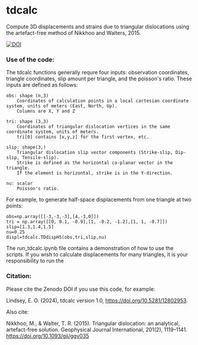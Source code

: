 # tdcalc
Compute 3D displacements and strains due to triangular dislocations using the artefact-free method of Nikkhoo and Walters, 2015.

[![DOI](https://zenodo.org/badge/269057031.svg)](https://zenodo.org/doi/10.5281/zenodo.12802953)

### Use of the code: 
The tdcalc functions generally requre four inputs: observation coordinates, triangle coordinates, slip amount per triangle, and the poisson's ratio. These inputs are defined as follows:

    obs: shape (n,3)
        Coordinates of calculation points in a local cartesian coordinate system, units of meters (East, North, Up). 
        Columns are X, Y and Z
    
    tri: shape (3,3)
        Coordinates of triangular dislocation vertices in the same coordinate system, units of meters.
        tri[0] contains [x,y,z] for the first vertex, etc.
    
    slip: shape(3,)
        Triangular dislocation slip vector components (Strike-slip, Dip-slip, Tensile-slip).
        Strike is defined as the horizontal co-planar vector in the triangle.
        If the element is horizontal, strike is in the Y-direction.
        
    nu: scalar
        Poisson's ratio.

For example, to generate half-space displacements from one triangle at two points:

    obs=np.array([[-3,-3,-3],[4,-3,0]])
    tri = np.array([[0, 0.1, -0.9],[1, -0.2, -1.2],[1, 1, -0.7]])
    slip=[1.3,1.4,1.5]
    nu=0.25
    displ=tdcalc.TDdispHS(obs,tri,slip,nu) 

The run_tdcalc.ipynb file contains a demonstration of how to use the scripts. If you wish to calculate displacements for many triangles, it is your responsibility to run the 

### Citation:
Please cite the Zenodo DOI if you use this code, for example:

Lindsey, E. O. (2024), tdcalc version 1.0, https://doi.org/10.5281/12802953.

Also cite:

Nikkhoo, M., & Walter, T. R. (2015). Triangular dislocation: an analytical, artefact-free solution. Geophysical Journal International, 201(2), 1119–1141. https://doi.org/10.1093/gji/ggv035

